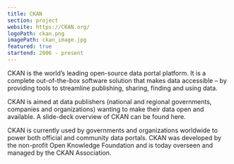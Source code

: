 ```yaml
---
title: CKAN
section: project
website: https://CKAN.org/
logoPath: ckan.png
imagePath: ckan_image.jpg
featured: true
startend: 2006 - present
---
```


CKAN is the world’s leading open-source data portal platform. It is a complete out-of-the-box software solution that makes data accessible – by providing tools to streamline publishing, sharing, finding and using data.

<!--more-->CKAN is aimed at data publishers (national and regional governments, companies and organizations) wanting to make their data open and available. A slide-deck overview of CKAN can be found here.

CKAN is currently used by governments and organizations worldwide to power both official and community data portals. CKAN was developed by the non-profit Open Knowledge Foundation and is today overseen and managed by the CKAN Association.
